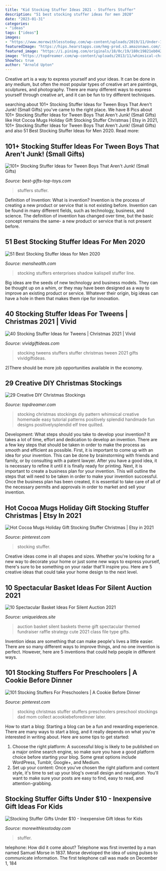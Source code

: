 ```yaml
---
title: "Kid Stocking Stuffer Ideas 2021 - Stuffers Stuffer"
description: "51 best stocking stuffer ideas for men 2020"
date: "2023-01-31"
categories:
- "ideas"
tags: ["ideas"]
images:
- "https://www.morewithlesstoday.com/wp-content/uploads/2019/11/Under-10-2-2048x2048.jpg"
featuredImage: "https://hips.hearstapps.com/hmg-prod.s3.amazonaws.com/images/gettyimages-887769412-1544650138.jpg?crop=1.00xw:1.00xh;0,0&amp;resize=1200:*"
featured_image: "https://i.pinimg.com/originals/18/0c/19/180c19821eb042f4b6c1df730b6ac3cf.jpg"
image: "https://topdreamer.com/wp-content/uploads/2013/11/whimsical-christmas-stocking-1-0021.jpg"
ShowToc: true
author: "Arnold Upton"
---
```



Creative art is a way to express yourself and your ideas. It can be done in any medium, but often the most popular types of creative art are paintings, sculptures, and photography. There are many different ways to express yourself through creative art, and it can be fun to try different techniques.

	

		
searching about 101+ Stocking Stuffer Ideas for Tween Boys That Aren&#039;t Junk! (Small Gifts) you've came to the right place. We have 8 Pics about 101+ Stocking Stuffer Ideas for Tween Boys That Aren&#039;t Junk! (Small Gifts) like Hot Cocoa Mugs Holiday Gift Stocking Stuffer Christmas | Etsy in 2021, 101+ Stocking Stuffer Ideas for Tween Boys That Aren&#039;t Junk! (Small Gifts) and also 51 Best Stocking Stuffer Ideas for Men 2020. Read more:
		
    
## 101+ Stocking Stuffer Ideas For Tween Boys That Aren&#039;t Junk! (Small Gifts)

<img loading=lazy src="https://best-gifts-top-toys.com/wp-content/uploads/2017/07/101-STOCKING-STUFFERS-TWEEN-BOYS.jpg" onerror="this.onerror=null;this.src='https://tse3.mm.bing.net/th?id=OIP.GvbPhqJ7NkBEWbx5lAIS9wHaO0&amp;pid=15.1';" alt="101+ Stocking Stuffer Ideas for Tween Boys That Aren&#039;t Junk! (Small Gifts)">

_Source: best-gifts-top-toys.com_

>stuffers stuffer. 

	

Definition of Invention: What is invention?
Invention is the process of creating a new product or service that is not existing before. Invention can be found in many different fields, such as technology, business, and science. The definition of invention has changed over time, but the basic concept remains the same- a new product or service that is not present before.

    
## 51 Best Stocking Stuffer Ideas For Men 2020

<img loading=lazy src="https://hips.hearstapps.com/hmg-prod.s3.amazonaws.com/images/gettyimages-887769412-1544650138.jpg?crop=1.00xw:1.00xh;0,0&amp;resize=1200:*" onerror="this.onerror=null;this.src='https://tse4.mm.bing.net/th?id=OIP.78VFu7CgtcIX8n374PfOAAHaDt&amp;pid=15.1';" alt="51 Best Stocking Stuffer Ideas for Men 2020">

_Source: menshealth.com_

>stocking stuffers enterprises shadow kalispell stuffer line. 

	

Big ideas are the seeds of new technology and business models. They can be thought up on a whim, or they may have been designed as a way to improve an existing product or service. Whatever their origin, big ideas can have a hole in them that makes them ripe for innovation.

    
## 40 Stocking Stuffer Ideas For Tweens | Christmas 2021 | Vivid

<img loading=lazy src="https://cdn.vividgiftideas.com/wp-content/uploads/2017/10/ss-tweens.jpg" onerror="this.onerror=null;this.src='https://tse1.mm.bing.net/th?id=OIP.KfxXQ4-cUlrHzfvdrE9_rQHaMd&amp;pid=15.1';" alt="40 Stocking Stuffer Ideas for Tweens | Christmas 2021 | Vivid">

_Source: vividgiftideas.com_

>stocking tweens stuffers stuffer christmas tween 2021 gifts vividgiftideas. 

	

2)There should be more job opportunities available in the economy. 

    
## 29 Creative DIY Christmas Stockings

<img loading=lazy src="https://topdreamer.com/wp-content/uploads/2013/11/whimsical-christmas-stocking-1-0021.jpg" onerror="this.onerror=null;this.src='https://tse3.mm.bing.net/th?id=OIP.JP53Fcz7oUW6yGeJ0Nbz2wHaKY&amp;pid=15.1';" alt="29 Creative DIY Christmas Stockings">

_Source: topdreamer.com_

>stocking christmas stockings diy pattern whimsical creative homemade easy tutorial patterns positively splendid handmade fun designs positivelysplendid elf tree quilted. 

	

Development: What steps should you take to develop your invention?
It takes a lot of time, effort and dedication to develop an invention. There are a few key steps that should be taken in order to make the process as smooth and efficient as possible. First, it is important to come up with an idea for your invention. This can be done by brainstorming with friends and family, or by consulting with a patent lawyer. After you have a good idea, it is necessary to refine it until it is finally ready for printing. Next, it is important to create a business plan for your invention. This will outline the steps that will need to be taken in order to make your invention successful. Once the business plan has been created, it is essential to take care of all of the necessary permits and approvals in order to market and sell your invention.

    
## Hot Cocoa Mugs Holiday Gift Stocking Stuffer Christmas | Etsy In 2021

<img loading=lazy src="https://i.pinimg.com/736x/03/bd/a8/03bda881221b9eceb736700eff2d0459.jpg" onerror="this.onerror=null;this.src='https://tse3.mm.bing.net/th?id=OIP.8JWNXkYjep8MWsoAbsqBsgHaHa&amp;pid=15.1';" alt="Hot Cocoa Mugs Holiday Gift Stocking Stuffer Christmas | Etsy in 2021">

_Source: pinterest.com_

>stocking stuffer. 

	

Creative ideas come in all shapes and sizes. Whether you're looking for a new way to decorate your home or just some new ways to express yourself, there's sure to be something on your radar that'll inspire you. Here are 5 creative ideas that could take your home design to the next level.

    
## 10 Spectacular Basket Ideas For Silent Auction 2021

<img loading=lazy src="https://www.uniqueideas.site/wp-content/uploads/silent-auction-strategy-5-silent-auction-basket-ideas-auction-1.jpg" onerror="this.onerror=null;this.src='https://tse1.mm.bing.net/th?id=OIP._qEztiKm7uF3wE2PkNjqtAHaFj&amp;pid=15.1';" alt="10 Spectacular Basket Ideas For Silent Auction 2021">

_Source: uniqueideas.site_

>auction basket silent baskets theme gift spectacular themed fundraiser raffle strategy cute 2021 class file type gifts. 

	

Invention ideas are something that can make people's lives a little easier. There are so many different ways to improve things, and no one invention is perfect. However, here are 5 inventions that could help people in different ways.

    
## 101 Stocking Stuffers For Preschoolers | A Cookie Before Dinner

<img loading=lazy src="https://i.pinimg.com/originals/18/0c/19/180c19821eb042f4b6c1df730b6ac3cf.jpg" onerror="this.onerror=null;this.src='https://tse2.mm.bing.net/th?id=OIP.TwtJS0o80pmfjTGBXfaQnAHaLK&amp;pid=15.1';" alt="101 Stocking Stuffers For Preschoolers | A Cookie Before Dinner">

_Source: pinterest.com_

>stocking christmas stuffer stuffers preschoolers preschool stockings dad mom collect acookiebeforedinner later. 

	

How to start a blog:
Starting a blog can be a fun and rewarding experience. There are many ways to start a blog, and it really depends on what you're interested in writing about. Here are some tips to get started: 
1. Choose the right platform: A successful blog is likely to be published on a major online search engine, so make sure you have a good platform choice before starting your blog. Some great options include WordPress, Tumblr, Google+, and Medium. 
2. Set up your content: Once you've chosen the right platform and content style, it's time to set up your blog's overall design and navigation. You'll want to make sure your posts are easy to find, easy to read, and attention-grabbing. 

    
## Stocking Stuffer Gifts Under $10 - Inexpensive Gift Ideas For Kids

<img loading=lazy src="https://www.morewithlesstoday.com/wp-content/uploads/2019/11/Under-10-2-2048x2048.jpg" onerror="this.onerror=null;this.src='https://tse1.mm.bing.net/th?id=OIP.2lHJ3_9-IZZ-FSJNJffWcwHaHa&amp;pid=15.1';" alt="Stocking Stuffer Gifts Under $10 - Inexpensive Gift Ideas for Kids">

_Source: morewithlesstoday.com_

>stuffer. 

	

telephone: How did it come about?
Telephone was first invented by a man named Samuel Morse in 1837. Morse developed the idea of using pulses to communicate information. The first telephone call was made on December 1, 184

